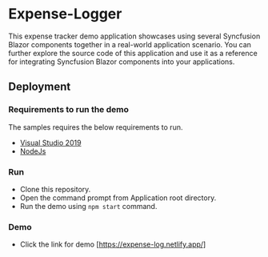 # Expense-Logger

This expense tracker demo application showcases using several Syncfusion Blazor components together in a real-world application scenario. You can further explore the source code of this application and use it as a reference for integrating Syncfusion Blazor components into your applications.


## Deployment

### Requirements to run the demo

The samples requires the below requirements to run.

* [Visual Studio 2019](https://visualstudio.microsoft.com/vs/)
* [NodeJs](https://nodejs.org/dist/v18.12.1/node-v18.12.1.pkg)

### Run

* Clone this repository.
* Open the command prompt from Application root directory.
* Run the demo using `npm start` command.

### Demo

* Click the link for demo [https://expense-log.netlify.app/]
